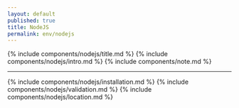 ```yaml
---
layout: default
published: true
title: NodeJS
permalink: env/nodejs
---
```


{% include components/nodejs/title.md %}
{% include components/nodejs/intro.md %}
{% include components/note.md %}

---

{% include components/nodejs/installation.md %}
{% include components/nodejs/validation.md %}
{% include components/nodejs/location.md %}
